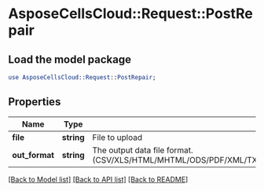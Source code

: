 # AsposeCellsCloud::Request::PostRepair 

## Load the model package
```perl
use AsposeCellsCloud::Request::PostRepair;
```

## Properties
Name | Type | Description | Notes
------------ | ------------- | ------------- | -------------
**file** | **string** | File to upload |
**out_format** | **string** | The output data file format.(CSV/XLS/HTML/MHTML/ODS/PDF/XML/TXT/TIFF/XLSB/XLSM/XLSX/XLTM/XLTX/XPS/PNG/JPG/JPEG/GIF/EMF/BMP/MD[Markdown]/Numbers) |  

[[Back to Model list]](../README.md#documentation-for-requests) [[Back to API list]](../README.md#documentation-for-api-endpoints) [[Back to README]](../README.md)

